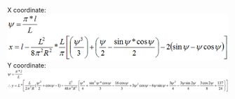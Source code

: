 X coordinate:  
![Image](../../../figures/ifctransitioncurvetype-cosinecurve-x.png)  
Y coordinate:  
![Image](../../../figures/ifctransitioncurvetype-cosinecurve-y.png)